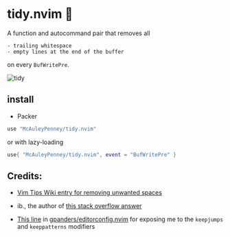 
# tidy.nvim 🧹

A function and autocommand pair that removes all

    - trailing whitespace
    - empty lines at the end of the buffer

on every `BufWritePre`.

![tidy](https://user-images.githubusercontent.com/59481467/142785684-96559135-88e7-4c50-a848-56f2c65262ef.gif)


## install
- Packer

```lua
use "McAuleyPenney/tidy.nvim"
```

or with lazy-loading

```lua
use{ "McAuleyPenney/tidy.nvim", event = "BufWritePre" }
```


## Credits:
- [Vim Tips Wiki entry for removing unwanted spaces](https://vim.fandom.com/wiki/Remove_unwanted_spaces#Automatically_removing_all_trailing_whitespace)

- ib., the author of [this stack overflow answer](https://stackoverflow.com/a/7501902)

- [This line](https://github.com/gpanders/editorconfig.nvim/blob/ae3586771996b2fb1662eb0c17f5d1f4f5759bb7/lua/editorconfig.lua#L180)
in [gpanders/editorconfig.nvim](https://github.com/gpanders/editorconfig.nvim) for exposing me to the `keepjumps`
and `keeppatterns` modifiers
